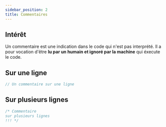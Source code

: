 ```yaml
---
sidebar_position: 2
title: Commentaires
---
```


## Intérêt

Un commentaire est une indication dans le code qui n'est pas interprété. Il a pour vocation d'être **lu par un humain et ignoré par la machine** qui éxecute le code.

## Sur une ligne

```javascript
// Un commentaire sur une ligne
```

## Sur plusieurs lignes

```javascript
/* Commentaire
sur plusieurs lignes
!!! */
```
